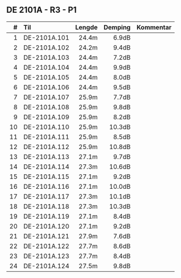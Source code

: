 ## DE 2101A - R3 - P1

|  #  |        Til       |Lengde|Demping|Kommentar|
|----:|:-----------------|-----:|------:|:--------|
|    1|DE-2101A.101      | 24.4m|  6.9dB|         |
|    2|DE-2101A.102      | 24.2m|  9.4dB|         |
|    3|DE-2101A.103      | 24.4m|  7.2dB|         |
|    4|DE-2101A.104      | 24.4m|  9.9dB|         |
|    5|DE-2101A.105      | 24.4m|  8.0dB|         |
|    6|DE-2101A.106      | 24.4m|  9.5dB|         |
|    7|DE-2101A.107      | 25.9m|  7.7dB|         |
|    8|DE-2101A.108      | 25.9m|  9.8dB|         |
|    9|DE-2101A.109      | 25.9m|  8.2dB|         |
|   10|DE-2101A.110      | 25.9m| 10.3dB|         |
|   11|DE-2101A.111      | 25.9m|  8.5dB|         |
|   12|DE-2101A.112      | 25.9m| 10.8dB|         |
|   13|DE-2101A.113      | 27.1m|  9.7dB|         |
|   14|DE-2101A.114      | 27.3m| 10.6dB|         |
|   15|DE-2101A.115      | 27.1m|  9.2dB|         |
|   16|DE-2101A.116      | 27.1m| 10.0dB|         |
|   17|DE-2101A.117      | 27.3m| 10.1dB|         |
|   18|DE-2101A.118      | 27.3m| 10.3dB|         |
|   19|DE-2101A.119      | 27.1m|  8.4dB|         |
|   20|DE-2101A.120      | 27.1m|  9.2dB|         |
|   21|DE-2101A.121      | 27.9m|  7.6dB|         |
|   22|DE-2101A.122      | 27.7m|  8.6dB|         |
|   23|DE-2101A.123      | 27.7m|  8.4dB|         |
|   24|DE-2101A.124      | 27.5m|  9.8dB|         |